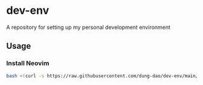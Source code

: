 # dev-env
A repository for setting up my personal development environment

## Usage
### Install Neovim
```bash
bash <(curl -s https://raw.githubusercontent.com/dung-dao/dev-env/main/install-neovim.sh)
```
